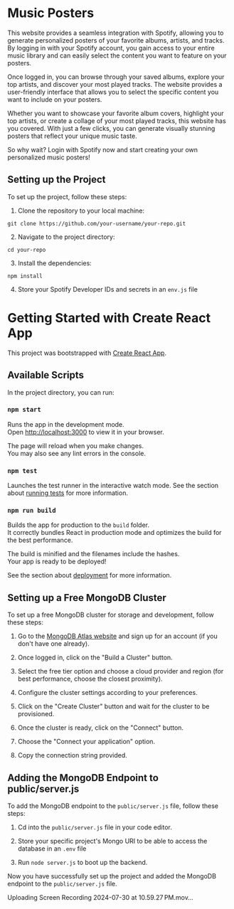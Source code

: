 # Music Posters

This website provides a seamless integration with Spotify, allowing you to generate personalized posters of your favorite albums, artists, and tracks. By logging in with your Spotify account, you gain access to your entire music library and can easily select the content you want to feature on your posters.

Once logged in, you can browse through your saved albums, explore your top artists, and discover your most played tracks. The website provides a user-friendly interface that allows you to select the specific content you want to include on your posters.

Whether you want to showcase your favorite album covers, highlight your top artists, or create a collage of your most played tracks, this website has you covered. With just a few clicks, you can generate visually stunning posters that reflect your unique music taste.

So why wait? Login with Spotify now and start creating your own personalized music posters!

## Setting up the Project

To set up the project, follow these steps:

1. Clone the repository to your local machine:

  ```
  git clone https://github.com/your-username/your-repo.git
  ```

2. Navigate to the project directory:

  ```
  cd your-repo
  ```

3. Install the dependencies:

  ```
  npm install
  ```

4. Store your Spotify Developer IDs and secrets in an `env.js` file

# Getting Started with Create React App

This project was bootstrapped with [Create React App](https://github.com/facebook/create-react-app).

## Available Scripts

In the project directory, you can run:

### `npm start`

Runs the app in the development mode.\
Open [http://localhost:3000](http://localhost:3000) to view it in your browser.

The page will reload when you make changes.\
You may also see any lint errors in the console.

### `npm test`

Launches the test runner in the interactive watch mode.
See the section about [running tests](https://facebook.github.io/create-react-app/docs/running-tests) for more information.

### `npm run build`

Builds the app for production to the `build` folder.\
It correctly bundles React in production mode and optimizes the build for the best performance.

The build is minified and the filenames include the hashes.\
Your app is ready to be deployed!

See the section about [deployment](https://facebook.github.io/create-react-app/docs/deployment) for more information.

## Setting up a Free MongoDB Cluster

To set up a free MongoDB cluster for storage and development, follow these steps:

1. Go to the [MongoDB Atlas website](https://www.mongodb.com/cloud/atlas) and sign up for an account (if you don't have one already).

2. Once logged in, click on the "Build a Cluster" button.

3. Select the free tier option and choose a cloud provider and region (for best performance, choose the closest proximity).

4. Configure the cluster settings according to your preferences.

5. Click on the "Create Cluster" button and wait for the cluster to be provisioned.

6. Once the cluster is ready, click on the "Connect" button.

7. Choose the "Connect your application" option.

8. Copy the connection string provided.

## Adding the MongoDB Endpoint to public/server.js

To add the MongoDB endpoint to the `public/server.js` file, follow these steps:

1. Cd into the `public/server.js` file in your code editor.

2. Store your specific project's Mongo URI to be able to access the database in an `.env` file

3. Run `node server.js` to boot up the backend.

Now you have successfully set up the project and added the MongoDB endpoint to the `public/server.js` file.

Uploading Screen Recording 2024-07-30 at 10.59.27 PM.mov…
